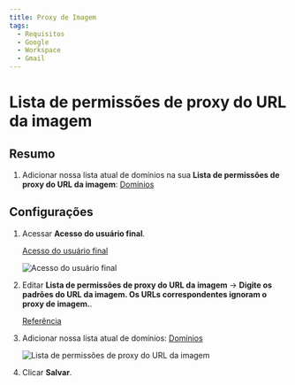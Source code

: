 ```yaml
---
title: Proxy de Imagem
tags:
  - Requisitos
  - Google
  - Workspace
  - Gmail
---
```


# Lista de permissões de proxy do URL da imagem

## Resumo

1. Adicionar nossa lista atual de domínios na sua **Lista de permissões de proxy do URL da imagem**: [Domínios](../domains.html#separado-por-linhas)

## Configurações

1. Acessar **Acesso do usuário final**.

   [Acesso do usuário final](https://admin.google.com/u/0/ac/apps/gmail/enduseraccess)

   ![Acesso do usuário final](https://cdn.phishx.io/phishx-docs/images/google_workplace_003.png)

2. Editar **Lista de permissões de proxy do URL da imagem** -> **Digite os padrões do URL da imagem. Os URLs correspondentes ignoram o proxy de imagem.**.

   [Referência](https://support.google.com/a/answer/3299041)

3. Adicionar nossa lista atual de domínios: [Domínios](../domains.html#separado-por-linhas)

   ![Lista de permissões de proxy do URL da imagem](https://cdn.phishx.io/phishx-docs/images/google_workplace_004.png)

4. Clicar **Salvar**.
